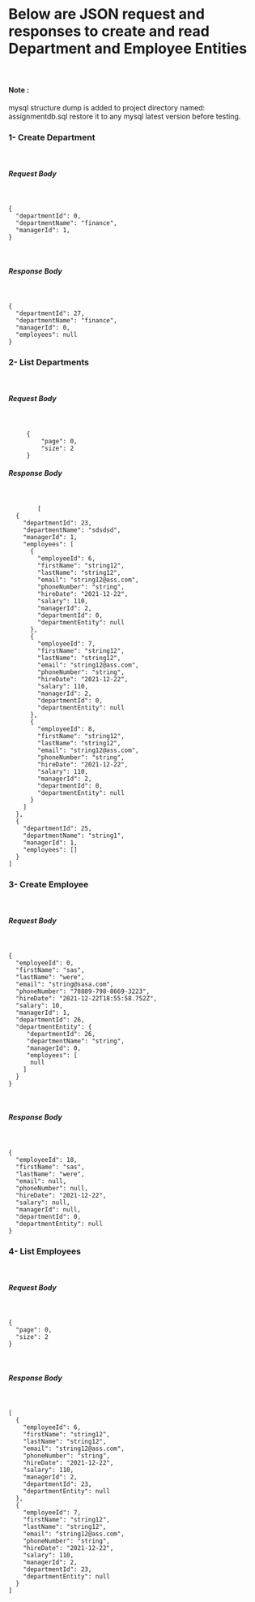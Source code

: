 <h1> Below are JSON request and responses to create and read Department and Employee Entities</h5><br/>

<h4>Note : </h4><p>mysql structure dump is added to project directory named: assignmentdb.sql
restore it to any mysql latest version before testing.

<h3>1- Create Department</h3></br>
	<h5> Request Body</h5> </br>
	
	
	{
	  "departmentId": 0,
	  "departmentName": "finance",
	  "managerId": 1, 
	}
<br> 	
   <h5> Response Body</h5> </br>
   
    {
	  "departmentId": 27,
	  "departmentName": "finance",
	  "managerId": 0,
	  "employees": null
	}
   
<h3>2- List Departments</h3></br>

   <h5> Request Body</h5> </br>
   
	  	 {
		 	 "page": 0,
		 	 "size": 2
	 	 }
   
   
   <h5> Response Body</h5> </br>
   
	   		[
	  {
	    "departmentId": 23,
	    "departmentName": "sdsdsd",
	    "managerId": 1,
	    "employees": [
	      {
	        "employeeId": 6,
	        "firstName": "string12",
	        "lastName": "string12",
	        "email": "string12@ass.com",
	        "phoneNumber": "string",
	        "hireDate": "2021-12-22",
	        "salary": 110,
	        "managerId": 2,
	        "departmentId": 0,
	        "departmentEntity": null
	      },
	      {
	        "employeeId": 7,
	        "firstName": "string12",
	        "lastName": "string12",
	        "email": "string12@ass.com",
	        "phoneNumber": "string",
	        "hireDate": "2021-12-22",
	        "salary": 110,
	        "managerId": 2,
	        "departmentId": 0,
	        "departmentEntity": null
	      },
	      {
	        "employeeId": 8,
	        "firstName": "string12",
	        "lastName": "string12",
	        "email": "string12@ass.com",
	        "phoneNumber": "string",
	        "hireDate": "2021-12-22",
	        "salary": 110,
	        "managerId": 2,
	        "departmentId": 0,
	        "departmentEntity": null
	      }
	    ]
	  },
	  {
	    "departmentId": 25,
	    "departmentName": "string1",
	    "managerId": 1,
	    "employees": []
	  }
	]
   
   
<h3>3- Create Employee</h3></br> 
	<h5> Request Body</h5> </br>

 
	{
	  "employeeId": 0,
	  "firstName": "sas",
	  "lastName": "were",
	  "email": "string@sasa.com",
	  "phoneNumber": "78889-798-8669-3223",
	  "hireDate": "2021-12-22T18:55:58.752Z",
	  "salary": 10,
	  "managerId": 1,
	  "departmentId": 26,
	  "departmentEntity": {
	     "departmentId": 26,
	     "departmentName": "string",
	     "managerId": 0,
	     "employees": [
	      null
	    ]
	  }
	}


</br>
<h5>Response Body </h5></br>


	{
	  "employeeId": 18,
	  "firstName": "sas",
	  "lastName": "were",
	  "email": null,
	  "phoneNumber": null,
	  "hireDate": "2021-12-22",
	  "salary": null,
	  "managerId": null,
	  "departmentId": 0,
	  "departmentEntity": null
	}


<h3>4- List Employees</h3></br>
<h5>Request Body </h5></br>

 

	{
	  "page": 0,
	  "size": 2
	}



</br>

<h5>Response Body </h5></br>


	[
	  {
	    "employeeId": 6,
	    "firstName": "string12",
	    "lastName": "string12",
	    "email": "string12@ass.com",
	    "phoneNumber": "string",
	    "hireDate": "2021-12-22",
	    "salary": 110,
	    "managerId": 2,
	    "departmentId": 23,
	    "departmentEntity": null
	  },
	  {
	    "employeeId": 7,
	    "firstName": "string12",
	    "lastName": "string12",
	    "email": "string12@ass.com",
	    "phoneNumber": "string",
	    "hireDate": "2021-12-22",
	    "salary": 110,
	    "managerId": 2,
	    "departmentId": 23,
	    "departmentEntity": null
	  }
	]
